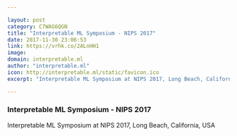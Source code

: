```yaml
---

layout: post
category: C7WAG6QGN
title: "Interpretable ML Symposium - NIPS 2017"
date: 2017-11-30 23:06:53
link: https://vrhk.co/2ALnHH1
image: 
domain: interpretable.ml
author: "interpretable.ml"
icon: http://interpretable.ml/static/favicon.ico
excerpt: "Interpretable ML Symposium at NIPS 2017, Long Beach, California, USA"

---
```


### Interpretable ML Symposium - NIPS 2017

Interpretable ML Symposium at NIPS 2017, Long Beach, California, USA